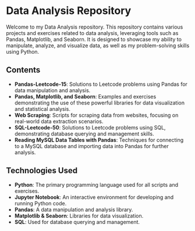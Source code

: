 # Data Analysis Repository

Welcome to my Data Analysis repository. This repository contains various projects and exercises related to data analysis, leveraging tools such as Pandas, Matplotlib, and Seaborn. It is designed to showcase my ability to manipulate, analyze, and visualize data, as well as my problem-solving skills using Python.

## Contents

- **Pandas-Leetcode-15**: Solutions to Leetcode problems using Pandas for data manipulation and analysis.
- **Pandas, Matplotlib, and Seaborn**: Examples and exercises demonstrating the use of these powerful libraries for data visualization and statistical analysis.
- **Web Scraping**: Scripts for scraping data from websites, focusing on real-world data extraction scenarios.
- **SQL-Leetcode-50**: Solutions to Leetcode problems using SQL, demonstrating database querying and management skills.
- **Reading MySQL Data Tables with Pandas**: Techniques for connecting to a MySQL database and importing data into Pandas for further analysis.

## Technologies Used

- **Python**: The primary programming language used for all scripts and exercises.
- **Jupyter Notebook**: An interactive environment for developing and running Python code.
- **Pandas**: A data manipulation and analysis library.
- **Matplotlib & Seaborn**: Libraries for data visualization.
- **SQL**: Used for database querying and management.

